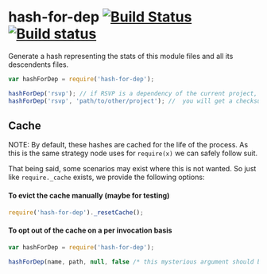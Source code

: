 # hash-for-dep [![Build Status](https://travis-ci.org/stefanpenner/hash-for-dep.svg?branch=stuff)](https://travis-ci.org/stefanpenner/hash-for-dep) [![Build status](https://ci.appveyor.com/api/projects/status/wf2u3j6lc52hdd21?svg=true)](https://ci.appveyor.com/project/embercli/hash-for-dep)

Generate a hash representing the stats of this module files and all its descendents files.


```js
var hashForDep = require('hash-for-dep');

hashForDep('rsvp'); // if RSVP is a dependency of the current project, you will get a checksum for it
hashForDep('rsvp', 'path/to/other/project'); //  you will get a checksum for RSVP resolved relative to the provided root
```

## Cache

NOTE: By default, these hashes are cached for the life of the process. As this
is the same strategy node uses for `require(x)` we can safely follow suit.

That being said, some scenarios may exist where this is not wanted. So just
like `require._cache` exists, we provide the following options:

#### To evict the cache manually (maybe for testing)

```js
require('hash-for-dep')._resetCache();
```

#### To opt out of the cache on a per invocation basis

```js
var hashForDep = require('hash-for-dep');

hashForDep(name, path, null, false /* this mysterious argument should be set to false */);
```
